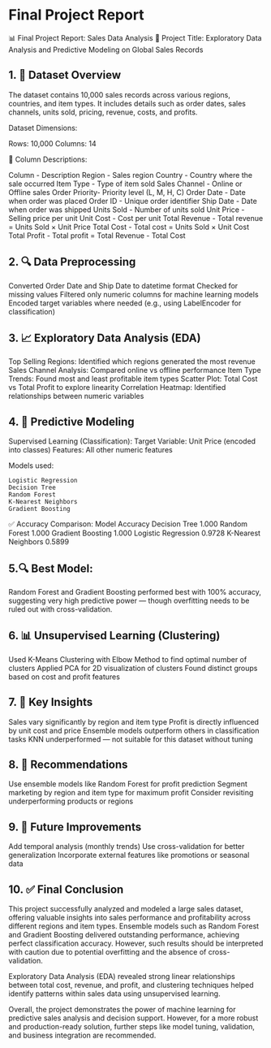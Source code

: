 # Final Project Report

📊 Final Project Report: Sales Data Analysis 
📝 Project Title: Exploratory Data Analysis and Predictive Modeling on Global Sales Records
## 1. 📁 Dataset Overview

The dataset contains 10,000 sales records across various regions, countries, and item types. It includes details such as order dates, sales channels, units sold, pricing, revenue, costs, and profits.

Dataset Dimensions:

Rows: 10,000 Columns: 14

📌 Column Descriptions:

Column - Description 
Region - Sales region 
Country - Country where the sale occurred 
Item Type - Type of item sold 
Sales Channel - Online or Offline sales 
Order Priority- Priority level (L, M, H, C) 
Order Date - Date when order was placed 
Order ID - Unique order identifier 
Ship Date - Date when order was shipped 
Units Sold - Number of units sold 
Unit Price - Selling price per unit 
Unit Cost - Cost per unit 
Total Revenue - Total revenue = Units Sold × Unit Price 
Total Cost - Total cost = Units Sold × Unit Cost 
Total Profit - Total profit = Total Revenue - Total Cost

## 2. 🔍 Data Preprocessing

Converted Order Date and Ship Date to datetime format Checked for missing values Filtered only numeric columns for machine learning models Encoded target variables where needed (e.g., using LabelEncoder for classification)
## 3. 📈 Exploratory Data Analysis (EDA)

Top Selling Regions: Identified which regions generated the most revenue Sales Channel Analysis: Compared online vs offline performance Item Type Trends: Found most and least profitable item types Scatter Plot: Total Cost vs Total Profit to explore linearity Correlation Heatmap: Identified relationships between numeric variables
## 4. 🧠 Predictive Modeling

Supervised Learning (Classification): Target Variable: Unit Price (encoded into classes) Features: All other numeric features

Models used:

    Logistic Regression
    Decision Tree
    Random Forest
    K-Nearest Neighbors
    Gradient Boosting

✅ Accuracy Comparison: Model Accuracy Decision Tree 1.000 Random Forest 1.000 Gradient Boosting 1.000 Logistic Regression 0.9728 K-Nearest Neighbors 0.5899

## 5.🔍 Best Model:

Random Forest and Gradient Boosting performed best with 100% accuracy, suggesting very high predictive power — though overfitting needs to be ruled out with cross-validation.
## 6. 📊 Unsupervised Learning (Clustering)

Used K-Means Clustering with Elbow Method to find optimal number of clusters Applied PCA for 2D visualization of clusters Found distinct groups based on cost and profit features
## 7. 🎯 Key Insights

Sales vary significantly by region and item type Profit is directly influenced by unit cost and price Ensemble models outperform others in classification tasks KNN underperformed — not suitable for this dataset without tuning
## 8. 📌 Recommendations

Use ensemble models like Random Forest for profit prediction Segment marketing by region and item type for maximum profit Consider revisiting underperforming products or regions
## 9. 📁 Future Improvements

Add temporal analysis (monthly trends) Use cross-validation for better generalization Incorporate external features like promotions or seasonal data
## 10. ✅ Final Conclusion

This project successfully analyzed and modeled a large sales dataset, offering valuable insights into sales performance and profitability across different regions and item types. Ensemble models such as Random Forest and Gradient Boosting delivered outstanding performance, achieving perfect classification accuracy. However, such results should be interpreted with caution due to potential overfitting and the absence of cross-validation.

Exploratory Data Analysis (EDA) revealed strong linear relationships between total cost, revenue, and profit, and clustering techniques helped identify patterns within sales data using unsupervised learning.

Overall, the project demonstrates the power of machine learning for predictive sales analysis and decision support. However, for a more robust and production-ready solution, further steps like model tuning, validation, and business integration are recommended.
